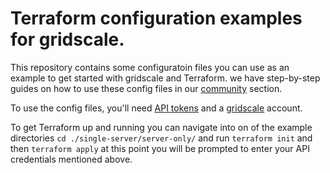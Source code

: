 # Terraform configuration examples for gridscale.

This repository contains some configuratoin files you can use as an example to get started with gridscale and Terraform. we have step-by-step guides on how to use these config files in our [community](https://gridscale.io/en/community/tutorials/) section.

To use the config files, you'll need [API tokens](https://my.gridscale.io/Easy/APIs/) and a [gridscale](https://my.gridscale.io/signup/) account.

To get Terraform up and running you can navigate into on of the example directories `cd ./single-server/server-only/` and run `terraform init` and then `terraform apply` at this point you will be prompted to enter your API credentials mentioned above.

